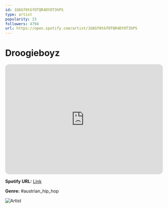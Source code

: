 ```yaml
---
id: 1GKGf0tGfOTQR4DYOT3hPS
type: artist
popularity: 23
followers: 4794
url: https://open.spotify.com/artist/1GKGf0tGfOTQR4DYOT3hPS
---
```

# Droogieboyz

<iframe style="border-radius:12px" src="https://open.spotify.com/embed/artist/1GKGf0tGfOTQR4DYOT3hPS" width="100%" height="352" frameBorder="0" allowfullscreen="" allow="autoplay; clipboard-write; encrypted-media; fullscreen; picture-in-picture" loading="lazy"></iframe>

**Spotify URL:** [Link](https://open.spotify.com/artist/1GKGf0tGfOTQR4DYOT3hPS)

**Genre:**  #austrian_hip_hop

![Artist](https://i.scdn.co/image/ab6761610000e5eb696856bef6873b000b0499a8)
